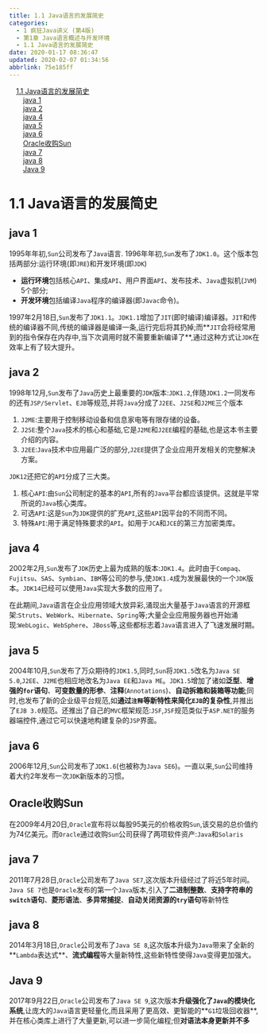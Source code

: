 ```yaml
---
title: 1.1 Java语言的发展简史
categories: 
  - 1 疯狂Java讲义 (第4版)
  - 第1章 Java语言概述与开发环境
  - 1.1 Java语言的发展简史
date: 2020-01-17 08:36:47
updated: 2020-02-07 01:34:56
abbrlink: 75e185ff
---
```

<div id='my_toc'><a href="/JavaReadingNotes/75e185ff/#1-1-Java语言的发展简史" class="header_1">1.1 Java语言的发展简史</a>&nbsp;<br><a href="/JavaReadingNotes/75e185ff/#java-1" class="header_2">java 1</a>&nbsp;<br><a href="/JavaReadingNotes/75e185ff/#java-2" class="header_2">java 2</a>&nbsp;<br><a href="/JavaReadingNotes/75e185ff/#java-4" class="header_2">java 4</a>&nbsp;<br><a href="/JavaReadingNotes/75e185ff/#java-5" class="header_2">java 5</a>&nbsp;<br><a href="/JavaReadingNotes/75e185ff/#java-6" class="header_2">java 6</a>&nbsp;<br><a href="/JavaReadingNotes/75e185ff/#Oracle收购Sun" class="header_2">Oracle收购Sun</a>&nbsp;<br><a href="/JavaReadingNotes/75e185ff/#java-7" class="header_2">java 7</a>&nbsp;<br><a href="/JavaReadingNotes/75e185ff/#java-8" class="header_2">java 8</a>&nbsp;<br><a href="/JavaReadingNotes/75e185ff/#Java-9" class="header_2">Java 9</a>&nbsp;<br></div>
<style>.header_1{margin-left: 1em;}.header_2{margin-left: 2em;}.header_3{margin-left: 3em;}.header_4{margin-left: 4em;}.header_5{margin-left: 5em;}.header_6{margin-left: 6em;}</style>
<!--more-->
<script>if (navigator.platform.search('arm')==-1){document.getElementById('my_toc').style.display = 'none';}var e,p = document.getElementsByTagName('p');while (p.length>0) {e = p[0];e.parentElement.removeChild(e);}</script>

<!--end-->
# 1.1 Java语言的发展简史
## java 1
1995年年初,`Sun`公司发布了`Java`语言.
1996年年初,`Sun`发布了`JDK1.0`。这个版本包括两部分:运行环境(即`JRE`)和开发环境(即`JDK`)
- **运行环境**包括核心`API`、集成`API`、用户界面`API`、发布技术、`Java`虚拟机(`JVM`) 5个部分;
- **开发环境**包括编译`Java`程序的编译器(即`Javac`命令)。

1997年2月18日,`Sun`发布了`JDK1.1`。`JDK1.1`增加了`JIT`(即时编译)编译器。`JIT`和传统的编译器不同,传统的编译器是编译一条,运行完后将其扔掉;而**`JIT`会将经常用到的指令保存在内存中,当下次调用时就不需要重新编译了**,通过这种方式让`JDK`在效率上有了较大提升。
## java 2
1998年12月,`Sun`发布了`Java`历史上最重要的`JDK`版本:`JDK1.2`,伴随`JDK1.2`一同发布的还有`JSP/Servlet`、`EJB`等规范,并将`Java`分成了`J2EE`、`J2SE`和`J2ME`三个版本
1. `J2ME`:主要用于控制移动设备和信息家电等有限存储的设备。
2. `J2SE`:整个`Java`技术的核心和基础,它是`J2ME`和`J2EE`编程的基础,也是这本书主要介绍的内容。
3. `J2EE`:`Java`技术中应用最广泛的部分,`J2EE`提供了企业应用开发相关的完整解决方案。

`JDK12`还把它的`API`分成了三大类。
1. 核心`API`:由`Sun`公司制定的基本的`API`,所有的`Java`平台都应该提供。这就是平常所说的`Java`核心类库。
2. 可选`API`:这是`Sun`为`JDK`提供的扩充`API`,这些`API`因平台的不同而不同。
3. 特殊`API`:用于满足特殊要求的`API`。如用于`JCA`和`JCE`的第三方加密类库。

## java 4
2002年2月,`Sun`发布了`JDK`历史上最为成熟的版本:`JDK1.4`。此时由于`Compaq`、`Fujitsu`、`SAS`、`Symbian`、`IBM`等公司的参与,使`JDK1.4`成为发展最快的一个`JDK`版本。`JDK14`已经可以使用`Java`实现大多数的应用了。

在此期间,`Java`语言在企业应用领域大放异彩,涌现出大量基于`Java`语言的开源框架:`Struts`、`WebWork`、`Hibernate`、`Spring`等;大量企业应用服务器也开始涌现:`WebLogic`、`WebSphere`、`JBoss`等,这些都标志着`Java`语言进入了飞速发展时期。

## java 5
2004年10月,`Sun`发布了万众期待的`JDK1.5`,同时,`Sun`将`JDK1.5`改名为`Java SE 5.0`,`J2EE`、`J2ME`也相应地改名为`Java EE`和`Java ME`。`JDK1.5`增加了诸如**泛型**、**增强的`for`语句**、**可变数量的形参**、**注释**(`Annotations`)、**自动拆箱和装箱等功能**;同时,也发布了新的企业级平台规范,如**通过`注释`等新特性来简化`EJB`的复杂性**,并推出了`EJB 3.0`规范。还推出了自己的`MVC`框架规范:`JSF`,`JSF`规范类似于`ASP.NET`的服务器端控件,通过它可以快速地构建复杂的`JSP`界面。
## java 6
2006年12月,`Sun`公司发布了`JDK1.6`(也被称为`Java SE6`)。一直以来,`Sun`公司维持着大约2年发布一次`JDK`新版本的习惯。
## Oracle收购Sun
在2009年4月20日,`Oracle`宣布将以每股95美元的价格收购`Sun`,该交易的总价值约为74亿美元。而`Oracle`通过收购`Sun`公司获得了两项软件资产:`Java`和`Solaris`
## java 7
2011年7月28日,`Oracle`公司发布了`Java SE7`,这次版本升级经过了将近5年时间。`Java SE 7`也是`Oracle`发布的第一个`Java`版本,引入了**二进制整数**、**支持字符串的`switch`语句**、**菱形语法**、**多异常捕捉**、**自动关闭资源的`try`语句**等新特性
## java 8
2014年3月18日,`Oracle`公司发布了`Java SE 8`,这次版本升级为`Java`带来了全新的**`Lambda`表达式**、**流式编程**等大量新特性,这些新特性使得`Java`变得更加强大。
## Java 9
2017年9月22日,`Oracle`公司发布了`Java SE 9`,这次版本**升级强化了`Java`的模块化系统**,让庞大的`Java`语言更轻量化,而且采用了更高效、更智能的**`G1`垃圾回收器**,并在核心类库上进行了大量更新,可以进一步简化编程;但**对语法本身更新并不多**
